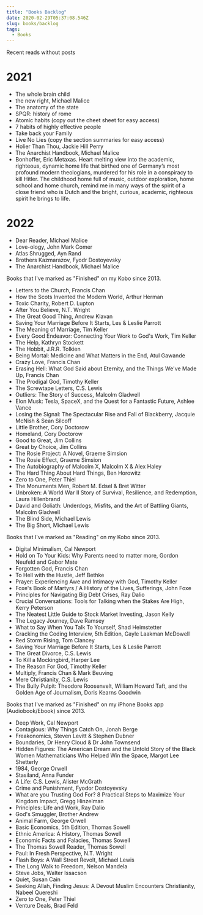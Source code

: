 ```yaml
---
title: "Books Backlog"
date: 2020-02-29T05:37:08.546Z
slug: books/backlog
tags:
  - Books
---
```


Recent reads without posts

# 2021
* The whole brain child
* the new right, Michael Malice
* The anatomy of the state
* SPQR: history of rome
* Atomic habits (copy out the cheet sheet for easy access)
* 7 habits of highly effective people
* Take back your Family
* Live No Lies (copy the section summaries for easy access)
* Holier Than Thou, Jackie Hill Perry
* The Anarchist Handbook, Michael Malice
* Bonhoffer, Eric Metaxas. Heart melting view into the academic, righteous, dynamic home life that birthed one of Germany’s most profound modern theologians, murdered for his role in a conspiracy to kill Hitler. The childhood home full of music, outdoor exploration, home school and home church, remind me in many ways of the spirit of a close friend who is Dutch and the bright, curious, academic, righteous spirit he brings to life.

# 2022
- Dear Reader, Michael Malice
- Love-ology, John Mark Comer
- Atlas Shrugged, Ayn Rand
- Brothers Kazmarazov, Fyodr Dostoyevsky
- The Anarchist Handbook, Michael Malice

Books that I've marked as "Finished" on my Kobo since 2013.

* Letters to the Church, Francis Chan
* How the Scots Invented the Modern World, Arthur Herman
* Toxic Charity, Robert D. Lupton
* After You Believe, N.T. Wright
* The Great Good Thing, Andrew Klavan
* Saving Your Marriage Before It Starts, Les & Leslie Parrott
* The Meaning of Marriage, Tim Keller
* Every Good Endeavor: Connecting Your Work to God's Work, Tim Keller
* The Help, Kathryn Stockett
* The Hobbit, J.R.R. Tolkien
* Being Mortal: Medicine and What Matters in the End, Atul Gawande
* Crazy Love, Francis Chan
* Erasing Hell: What God Said about Eternity, and the Things We've Made Up, Francis Chan
* The Prodigal God, Timothy Keller
* The Screwtape Letters, C.S. Lewis
* Outliers: The Story of Success, Malcolm Gladwell
* Elon Musk: Tesla, SpaceX, and the Quest for a Fantastic Future, Ashlee Vance
* Losing the Signal: The Spectacular Rise and Fall of Blackberry, Jacquie McNish & Sean Silcoff
* Little Brother, Cory Doctorow
* Homeland, Cory Doctorow
* Good to Great, Jim Collins
* Great by Choice, Jim Collins
* The Rosie Project: A Novel, Graeme Simsion
* The Rosie Effect, Graeme Simsion
* The Autobiography of Malcolm X, Malcolm X & Alex Haley
* The Hard Thing About Hard Things, Ben Horowitz
* Zero to One, Peter Thiel
* The Monuments Men, Robert M. Edsel & Bret Witter
* Unbroken: A World War II Story of Survival, Resilience, and Redemption, Laura Hillenbrand
* David and Goliath: Underdogs, Misfits, and the Art of Battling Giants, Malcolm Gladwell
* The Blind Side, Michael Lewis
* The Big Short, Michael Lewis

Books that I've marked as "Reading" on my Kobo since 2013.

* Digital Minimalism, Cal Newport
* Hold on To Your Kids: Why Parents need to matter more, Gordon Neufeld and Gabor Mate
* Forgotten God, Francis Chan
* To Hell with the Hustle, Jeff Bethke
* Prayer: Experiencing Awe and Intimacy with God, Timothy Keller
* Foxe's Book of Martyrs / A History of the Lives, Sufferings, John Foxe
* Principles for Navigating Big Debt Crises, Ray Dalio
* Crucial Conversations: Tools for Talking when the Stakes Are High, Kerry Peterson
* The Neatest Little Guide to Stock Market Investing, Jason Kelly
* The Legacy Journey, Dave Ramsey
* What to Say When You Talk To Yourself, Shad Heimstetter
* Cracking the Coding Interview, 5th Edition, Gayle Laakman McDowell
* Red Storm Rising, Tom Clancey
* Saving Your Marriage Before It Starts, Les & Leslie Parrott
* The Great Divorce, C.S. Lewis
* To Kill a Mockingbird, Harper Lee
* The Reason For God, Timothy Keller
* Multiply, Francis Chan & Mark Beuving
* Mere Christianity, C.S. Lewis
* The Bully Pulpit: Theodore Roosenvelt, William Howard Taft, and the Golden Age of Journalism, Doris Kearns Goodwin

Books that I've marked as "Finished" on my iPhone Books app (Audiobook/Ebook) since 2013.

* Deep Work, Cal Newport
* Contagious: Why Things Catch On, Jonah Berge
* Freakonomics, Steven Levitt & Stephen Dubner
* Boundaries, Dr Henry Cloud & Dr John Townsend
* Hidden Figures: The American Dream and the Untold Story of the Black Women Mathematicians Who Helped Win the Space, Margot Lee Shetterly
* 1984, George Orwell
* Stasiland, Anna Funder
* A Life: C.S. Lewis, Alister McGrath
* Crime and Punishment, Fyodor Dostoyevsky
* What are you Trusting God For? 8 Practical Steps to Maximize Your Kingdom Impact, Gregg Hinzelman
* Principles: Life and Work, Ray Dalio
* God's Smuggler, Brother Andrew
* Animal Farm, George Orwell
* Basic Economics, 5th Edition, Thomas Sowell
* Ethnic America: A History, Thomas Sowell
* Economic Facts and Falacies, Thomas Sowell
* The Thomas Sowell Reader, Thomas Sowell
* Paul: In Fresh Perspective, N.T. Wright
* Flash Boys: A Wall Street Revolt, Michael Lewis
* The Long Walk to Freedom, Nelson Mandela
* Steve Jobs, Walter Issacson
* Quiet, Susan Cain
* Seeking Allah, Finding Jesus: A Devout Muslim Encounters Christianity, Nabeel Quereshi
* Zero to One, Peter Thiel
* Venture Deals, Brad Feld
